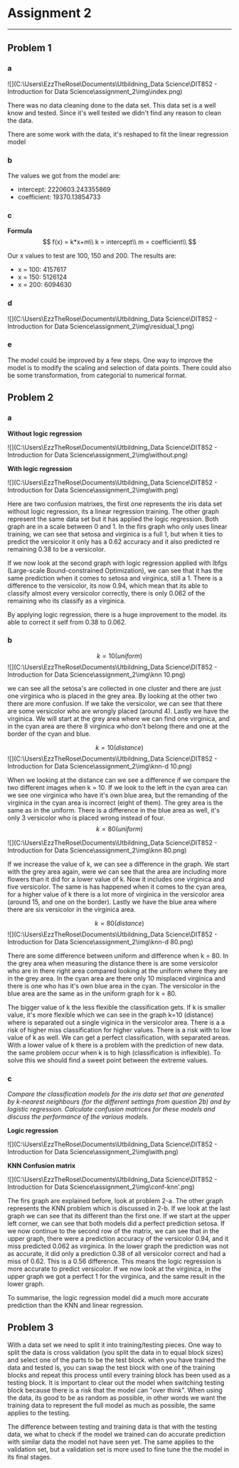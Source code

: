 # Assignment 2


---

## Problem 1
### a
![](C:\Users\EzzTheRose\Documents\Utbildning\_Data Science\DIT852 - Introduction for Data Science\assignment_2\img\index.png)

There was no data cleaning done to the data set. This data set is a well know and tested. Since it's well tested we didn't find any reason to clean the data.

There are some work with the data, it's reshaped to fit the linear regression model

### b
The values we got from the model are:
* intercept:  2220603.243355869
* coefficient:  19370.13854733

### c
**Formula**
$$
f(x) = k*x+m\\
k = intercept\\
m = coefficient\\
$$

Our x values to test are 100, 150 and 200. The results are:
* x = 100: 4157617
* x = 150: 5126124
* x = 200: 6094630

### d

![](C:\Users\EzzTheRose\Documents\Utbildning\_Data Science\DIT852 - Introduction for Data Science\assignment_2\img\residual_1.png)

### e
The model could be improved by a few steps. One way to improve the model is to modify the scaling and selection of data points. There could also be some transformation, from categorial to numerical format. 

## Problem 2
### a

**Without logic regression**

![](C:\Users\EzzTheRose\Documents\Utbildning\_Data Science\DIT852 - Introduction for Data Science\assignment_2\img\without.png)

**With logic regression**

![](C:\Users\EzzTheRose\Documents\Utbildning\_Data Science\DIT852 - Introduction for Data Science\assignment_2\img\with.png)

Here are two confusion matrixes, the first one represents the iris data set without logic regression, its a linear regression training. The other graph represent the same data set but it has applied the logic regression. Both graph are in a scale between 0 and 1. In the firs graph who only uses linear training, we can see that setosa and virginica is a full 1, but when it ties to predict the versicolor it only has a 0.62 accuracy and it also predicted re remaining 0.38 to be a versicolor. 

If we now look at the second graph with logic regression applied with lbfgs (Large-scale Bound-constrained Optimization), we can see that it has the same prediction when it comes to setosa and virginica, still a 1. There is a difference to the versicolor, its now 0.94, which mean that its able to classify almost every versicolor correctly, there is only 0.062 of the remaining who its classify as a virginica.  

By applying logic regression, there is a huge improvement to the model. its able to correct it self from 0.38 to 0.062. 

### b
$$
k = 10 (uniform)
$$
![](C:\Users\EzzTheRose\Documents\Utbildning\_Data Science\DIT852 - Introduction for Data Science\assignment_2\img\knn 10.png)

we can see all the setosa's are collected in one cluster and there are just one virginica who is placed in the grey area. By looking at the other two there are more confusion. If we take the versicolor, we can see that there are some versicolor who are wrongly placed (around 4). Lastly we have the virginica. We will start at the grey area where we can find one virginica, and in the cyan area are there 8 virginica who don't belong there and one at the border of the cyan and blue.

$$
k = 10 (distance)
$$
![](C:\Users\EzzTheRose\Documents\Utbildning\_Data Science\DIT852 - Introduction for Data Science\assignment_2\img\knn-d 10.png)

When we looking at the distance can we see a difference if we compare the two different images when k 
= 10. If we look to the left in the cyan area can we see one virginica who have it's own blue area, but the remanding of the virginica in the cyan area is incorrect (eight of them). The grey area is the same as in the uniform. There is a difference in the blue area as well, it's only 3 versicolor who is placed wrong instead of four. 
$$
k = 80 (uniform)
$$

![](C:\Users\EzzTheRose\Documents\Utbildning\_Data Science\DIT852 - Introduction for Data Science\assignment_2\img\knn 80.png)

If we increase the value of k, we can see a difference in the graph. We start with the grey area again, were we can see that the area are including more flowers than it did for a lower value of k. Now it includes one virginica and five versicolor. The same is has happened when it comes to the cyan area, for a higher value of k there is a lot more of virginica in the versicolor area (around 15, and one on the border). Lastly we have the blue area where there are six versicolor in the virginica area. 

$$
k = 80 (distance)
$$
![](C:\Users\EzzTheRose\Documents\Utbildning\_Data Science\DIT852 - Introduction for Data Science\assignment_2\img\knn-d 80.png)

There are some difference between uniform and difference when k = 80. In the grey area when measuring the distance there is are some versicolor who are in there right area compared looking at the uniform where they are in the grey area. In the cyan area are there only 10 misplaced virginica and there is one who has it's own blue area in the cyan. The versicolor in the blue area are the same as in the uniform graph for k = 80.

The bigger value of k the less flexible the classification gets. If k is smaller value, it's more flexible which we can see in the graph k=10 (distance) where is separated out a single viginica in the versicolor area. There is a a risk of higher miss classification for higher values. There is a risk with to low value of k as well. We can get a perfect classification, with separated areas. With a lower value of k there is a problem with the prediction of new data. the same problem occur when k is to high (classification is inflexible). To solve this we should find a sweet point between the extreme values. 

### c

*Compare the classification models for the iris data set that are generated by k-nearest neighbours (for the different settings from question 2b) and by logistic regression. Calculate confusion matrices for these models and discuss the performance of the various models.* 

**Logic regression**

![](C:\Users\EzzTheRose\Documents\Utbildning\_Data Science\DIT852 - Introduction for Data Science\assignment_2\img\with.png)



**KNN Confusion matrix**

![](C:\Users\EzzTheRose\Documents\Utbildning\_Data Science\DIT852 - Introduction for Data Science\assignment_2\img\conf-knn'.png)

The firs graph are explained before, look at problem 2-a. The other graph represents the KNN problem which is discussed in 2-b. If we look at the last graph we can see that its different than the first one. If we start at the upper left corner, we can see that both models did a perfect prediction setosa. If we now continue to the second row of the matrix, we can see that in the upper graph, there were a prediction accuracy of the versicolor 0.94, and it miss predicted 0.062 as virginica. In  the lower graph the prediction was not as accurate, it did only a prediction  0.38 of all versicolor correct and had a miss of 0.62. This is a 0.56 difference. This means the logic regression is more accurate to predict versicolor. If we now look at the virginica, in the upper graph we got a perfect 1 for the virginica, and the same result in the lower graph.

To summarise, the logic regression model did a much more accurate prediction than the KNN and linear regression. 


## Problem 3

With a data set we need to split it into training/testing pieces. One way to split the data is cross validation (you split the data in to equal block sizes) and select one of the parts to be the test block. when you have trained the data and tested is, you can swap the test block with one of the training blocks and repeat this process until every training block has been used as a testing block. It is important to clear out the model when switching testing block because there is a risk that the model can "over think". When using the data, its good to be as random as possible, in other words we want the training data to represent the full model as much as possible, the same applies to the testing.

The difference between testing and training data is that with the testing data, we what to check if the model we trained can do accurate prediction with similar data the model not have seen yet. The same applies to the validation set, but a validation set is more used to fine tune the the model in its final stages.

